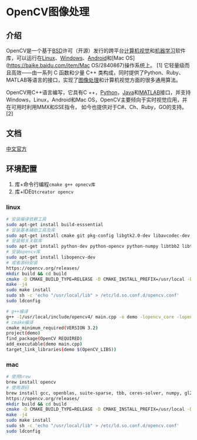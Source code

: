 # OpenCV图像处理

## 介绍

OpenCV是一个基于[BSD](https://baike.baidu.com/item/BSD/3794498)许可（开源）发行的跨平台[计算机视觉](https://baike.baidu.com/item/计算机视觉/2803351)和[机器学习](https://baike.baidu.com/item/机器学习/217599)软件库，可以运行在[Linux](https://baike.baidu.com/item/Linux/27050)、[Windows](https://baike.baidu.com/item/Windows/165458)、[Android](https://baike.baidu.com/item/Android/60243)和[Mac OS](https://baike.baidu.com/item/Mac OS/2840867)操作系统上。 [1] 它轻量级而且高效——由一系列 C 函数和少量 C++ 类构成，同时提供了Python、Ruby、MATLAB等语言的接口，实现了[图像处理](https://baike.baidu.com/item/图像处理/294902)和计算机视觉方面的很多通用算法。

OpenCV用C++语言编写，它具有C ++，[Python](https://baike.baidu.com/item/Python/407313)，[Java](https://baike.baidu.com/item/Java/85979)和[MATLAB](https://baike.baidu.com/item/MATLAB/263035)接口，并支持Windows，Linux，Android和Mac OS，OpenCV主要倾向于实时视觉应用，并在可用时利用MMX和SSE指令， 如今也提供对于C#、Ch、Ruby，GO的支持。 [2] 

## 文档

[中文官方](http://www.woshicver.com)

## 环境配置

1. 库+命令行编程`cmake g++ opnecv库`
2. 库+IDE`Qtcreator opencv`

### linux

```bash
# 安装编译依赖工具
sudo apt-get install build-esssential
# 安装基本辅助工具及库
sudo apt-get install cmake git pkg-config libgtk2.0-dev libavcodec-dev libabformat-dev libswscale-dev qt5-default
# 安装相关关联库
sudo apt-get install python-dev python-opencv python-numpy libtbb2 libtbb-dev libjpeg-dev libpng-dev libtiff-dev libjasper-dev libdc1394-22-dev
# 安装opencv库
sudo apt-get install libopencv-dev
# 或者源码安装
https://opencv.org/releases/
mkdir build && cd build
cmake -D CMAKE_BUILD_TYPE=RELEASE -D CMAKE_INSTALL_PREFIX=/usr/local -D WITH_TBB=ON -D BUILD_NEW_PYTHON_SUPPORT=ON -D WITH_V4L=ON -D INSTALL_C_EXAMPLES=ON INSTALL_PYTHON_EXAMPLES=ON -D BUILD_EXAMPLES=ON -D WITH_QT=ON -D WITH_OPENGL=ON ..
make -j4
sudo make install
sudo sh -c 'echo "/usr/local/lib" > /etc/ld.so.conf.d/opencv.conf'
sudo ldconfig

# g++编译
g++ -I/usr/local/include/opencv4/ main.cpp -o demo -lopencv_core -lopencv_imgproc -lopencv_imgcodecs -lopencv_highgui
# cmake编译
cmake_minimum_required(VERSION 3.2)
project(demo)
find_package(OpenCV REQUIRED)
add_executable(demo main.cpp)
target_link_libraries(demo $(OpenCV_LIBS))
```

### mac

```bash
# 使用brew
brew install opencv
# 使用源码
brew install gcc, openblas, suite-sparse, tbb, ceres-solver, numpy, gl2ps, glew, libaec, hdf5, jsoncpp, netcdf, pugixml, qt@5, pyqt@5, utf8cpp and vtk
https://opencv.org/releases/
mkdir build && cd build
cmake -D CMAKE_BUILD_TYPE=RELEASE -D CMAKE_INSTALL_PREFIX=/usr/local -D WITH_TBB=ON -D BUILD_NEW_PYTHON_SUPPORT=ON -D WITH_V4L=ON -D INSTALL_C_EXAMPLES=ON INSTALL_PYTHON_EXAMPLES=ON -D BUILD_EXAMPLES=ON -D WITH_QT=ON -D WITH_OPENGL=ON ..
make -j4
sudo make install
sudo sh -c 'echo "/usr/local/lib" > /etc/ld.so.conf.d/opencv.conf'
sudo ldconfig
```

